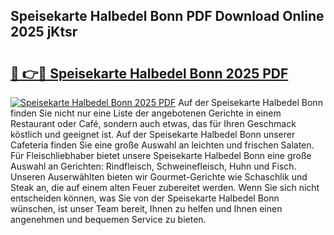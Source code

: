 ## Speisekarte Halbedel Bonn PDF Download Online 2025 jKtsr

# <h2><a href="http://gca4dya.nevu.top/?p=Speisekarte+Halbedel+Bonn">🔗 👉🔴 Speisekarte Halbedel Bonn 2025 PDF</a></h2>

[![Speisekarte Halbedel Bonn 2025 PDF](https://i.imgur.com/dBaPXMq.png)](http://gca4dya.nevu.top/?p=Speisekarte+Halbedel+Bonn)
Auf der Speisekarte Halbedel Bonn finden Sie nicht nur eine Liste der angebotenen Gerichte in einem Restaurant oder Café, sondern auch etwas, das für Ihren Geschmack köstlich und geeignet ist. Auf der Speisekarte Halbedel Bonn unserer Cafeteria finden Sie eine große Auswahl an leichten und frischen Salaten. Für Fleischliebhaber bietet unsere Speisekarte Halbedel Bonn eine große Auswahl an Gerichten: Rindfleisch, Schweinefleisch, Huhn und Fisch. Unseren Auserwählten bieten wir Gourmet-Gerichte wie Schaschlik und Steak an, die auf einem alten Feuer zubereitet werden. Wenn Sie sich nicht entscheiden können, was Sie von der Speisekarte Halbedel Bonn wünschen, ist unser Team bereit, Ihnen zu helfen und Ihnen einen angenehmen und bequemen Service zu bieten.
